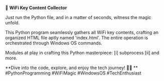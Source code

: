 🚀 **WiFi Key Content Collector**

Just run the Python file, and in a matter of seconds, witness the magic unfold.

This Python program seamlessly gathers all WiFi key contents, crafting an organized HTML file aptly named 'index.html'. The entire operation is orchestrated through Windows OS commands.

Modules at play in crafting this Python masterpiece: [i] subprocess [ii] and more.

**Dive into the code, explore, and enjoy the tech journey! 🐍✨
**
#PythonProgramming #WiFiMagic #WindowsOS #TechEnthusiast
